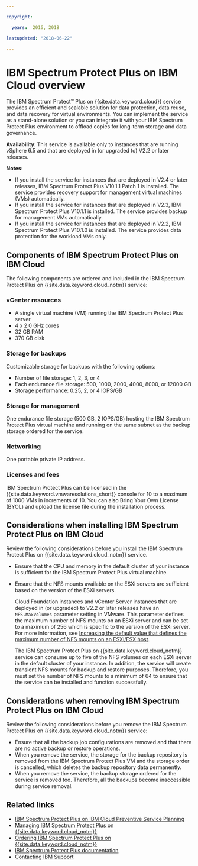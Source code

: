 ```yaml
---

copyright:

  years:  2016, 2018

lastupdated: "2018-06-22"

---
```


# IBM Spectrum Protect Plus on IBM Cloud overview

The IBM Spectrum Protect&trade; Plus on {{site.data.keyword.cloud}} service provides an efficient and scalable solution for data protection, data reuse, and data recovery for virtual environments. You can implement the service as a stand-alone solution or you can integrate it with your IBM Spectrum Protect Plus environment to offload copies for long-term storage and data governance.

**Availability**: This service is available only to instances that are running vSphere 6.5 and that are deployed in (or upgraded to) V2.2 or later releases.

**Notes:**
* If you install the service for instances that are deployed in V2.4 or later releases, IBM Spectrum Protect Plus V10.1.1 Patch 1 is installed. The service provides recovery support for management virtual machines (VMs) automatically.
* If you install the service for instances that are deployed in V2.3, IBM Spectrum Protect Plus V10.1.1 is installed. The service provides backup for management VMs automatically.
* If you install the service for instances that are deployed in V2.2, IBM Spectrum Protect Plus V10.1.0 is installed. The service provides data protection for the workload VMs only.


## Components of IBM Spectrum Protect Plus on IBM Cloud

The following components are ordered and included in the IBM Spectrum Protect Plus on {{site.data.keyword.cloud_notm}} service:

### vCenter resources

* A single virtual machine (VM) running the IBM Spectrum Protect Plus server
* 4 x 2.0 GHz cores
* 32 GB RAM
* 370 GB disk

### Storage for backups

Customizable storage for backups with the following options:
* Number of file storage: 1, 2, 3, or 4
* Each endurance file storage: 500, 1000, 2000, 4000, 8000, or 12000 GB
* Storage performance: 0.25, 2, or 4 IOPS/GB

### Storage for management

One endurance file storage (500 GB, 2 IOPS/GB) hosting the IBM Spectrum Protect Plus virtual machine and running on the same subnet as the backup storage ordered for the service.

### Networking

One portable private IP address.

### Licenses and fees

IBM Spectrum Protect Plus can be licensed in the {{site.data.keyword.vmwaresolutions_short}} console for 10 to a maximum of 1000 VMs in increments of 10. You can also Bring Your Own License (BYOL) and upload the license file during the installation process.

## Considerations when installing IBM Spectrum Protect Plus on IBM Cloud

Review the following considerations before you install the IBM Spectrum Protect Plus on {{site.data.keyword.cloud_notm}} service.

* Ensure that the CPU and memory in the default cluster of your instance is sufficient for the IBM Spectrum Protect Plus virtual machine.
* Ensure that the NFS mounts available on the ESXi servers are sufficient based on the version of the ESXi servers.

  Cloud Foundation instances and vCenter Server instances that are deployed in (or upgraded) to V2.2 or later releases have an `NFS.MaxVolumes` parameter setting in VMware. This parameter defines the maximum number of NFS mounts on an ESXi server and can be set to a maximum of 256 which is specific to the version of the ESXi server. For more information, see [Increasing the default value that defines the maximum number of NFS mounts on an ESXi/ESX host](https://kb.vmware.com/s/article/2239).

  The IBM Spectrum Protect Plus on {{site.data.keyword.cloud_notm}} service can consume up to five of the NFS volumes on each ESXi server in the default cluster of your instance. In addition, the service will create transient NFS mounts for backup and restore purposes. Therefore, you must set the number of NFS mounts to a minimum of 64 to ensure that the service can be installed and function successfully.

## Considerations when removing IBM Spectrum Protect Plus on IBM Cloud

Review the following considerations before you remove the IBM Spectrum Protect Plus on {{site.data.keyword.cloud_notm}} service:
* Ensure that all the backup job configurations are removed and that there are no active backup or restore operations.
* When you remove the service, the storage for the backup repository is removed from the IBM Spectrum Protect Plus VM and the storage order is cancelled, which deletes the backup repository data permanently.
* When you remove the service, the backup storage ordered for the service is removed too. Therefore, all the backups become inaccessible during service removal.

## Related links

* [IBM Spectrum Protect Plus on IBM Cloud Preventive Service Planning](http://www.ibm.com/support/docview.wss?uid=swg22012650)
* [Managing IBM Spectrum Protect Plus on {{site.data.keyword.cloud_notm}}](managingspp.html)
* [Ordering IBM Spectrum Protect Plus on {{site.data.keyword.cloud_notm}}](spp_ordering.html)
* [IBM Spectrum Protect Plus documentation](https://www.ibm.com/support/knowledgecenter/en/SSNQFQ/landing/welcome_ssnqfq.html)
* [Contacting IBM Support](../vmonic/trbl_support.html)
